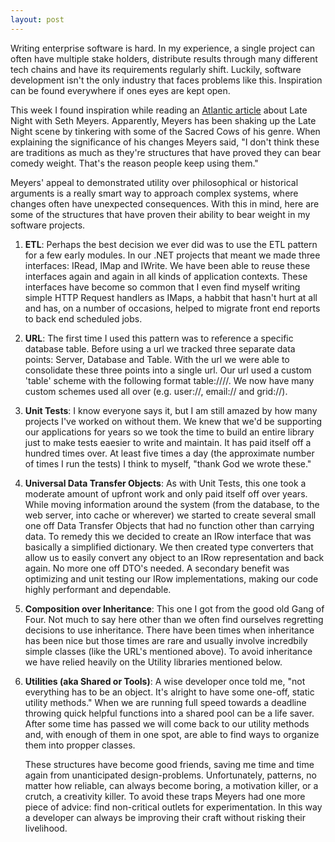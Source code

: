 ```yaml
---
layout: post
---
```

Writing enterprise software is hard. In my experience, a single project can often have multiple stake holders, distribute results through many different tech chains and have its requirements regularly shift. Luckily, software development isn't the only industry that faces problems like this. Inspiration can be found everywhere if ones eyes are kept open. 

This week I found inspiration while reading an [Atlantic article][1] about Late Night with Seth Meyers. Apparently, Meyers has been shaking up the Late Night scene by tinkering with some of the Sacred Cows of his genre. When explaining the significance of his changes Meyers said, "I don't think these are traditions as much as they're structures that have proved they can bear comedy weight. That's the reason people keep using them."

Meyers' appeal to demonstrated utility over philosophical or historical arguments is a really smart way to approach complex systems, where changes often have unexpected consequences. With this in mind, here are some of the structures that have proven their ability to bear weight in my software projects.

 1. **ETL**: Perhaps the best decision we ever did was to use the ETL pattern for a few early modules. In our .NET projects that meant we made three interfaces: IRead, IMap and IWrite. We have been able to reuse these interfaces again and again in all kinds of application contexts. These interfaces have become so common that I even find myself writing simple HTTP Request handlers as IMaps, a habbit that hasn't hurt at all and has, on a number of occasions, helped to migrate front end reports to back end scheduled jobs.
 
 2. **URL**: The first time I used this pattern was to reference a specific database table. Before using a url we tracked three separate data points: Server, Database and Table. With the url we were able to consolidate these three points into a single url. Our url used a custom 'table' scheme with the following format table://<server>/<database>/<table>. We now have many  custom schemes used all over (e.g. user://, email:// and grid://).
 
 3. **Unit Tests**: I know everyone says it, but I am still amazed by how many projects I've worked on without them. We knew that we'd be supporting our applications for years so we took the time to build an entire library just to make tests eaesier to write and maintain. It has paid itself off a hundred times over. At least five times a day (the approximate number of times I run the tests) I think to myself, "thank God we wrote these."
 
 4. **Universal Data Transfer Objects**: As with Unit Tests, this one took a moderate amount of upfront work and only paid itself off over years. While moving information around the system (from the database, to the web server, into cache or wherever) we started to create several small one off Data Transfer Objects that had no function other than carrying data. To remedy this we decided to create an IRow interface that was basically a simplified dictionary. We then created type converters that allow us to easily convert any object to an IRow representation and back again. No more one off DTO's needed. A secondary benefit was optimizing and unit testing our IRow implementations, making our code highly performant and dependable.
 
 5. **Composition over Inheritance**: This one I got from the good old Gang of Four. Not much to say here other than we often find ourselves regretting decisions to use inheritance. There have been times when inheritance has been nice but those times are rare and usually involve incredbily simple classes (like the URL's mentioned above). To avoid inheritance we have relied heavily on the Utility libraries mentioned below.
 
 6. **Utilities (aka Shared or Tools)**: A wise developer once told me, "not everything has to be an object. It's alright to have some one-off, static utility methods." When we are running full speed towards a deadline throwing quick helpful functions into a shared pool can be a life saver. After some time has passed we will come back to our utility methods and, with enough of them in one spot, are able to find ways to organize them into propper classes. 

These structures have become good friends, saving me time and time again from unanticipated design-problems. Unfortunately, patterns, no matter how reliable, can always become boring, a motivation killer, or a crutch, a creativity killer. To avoid these traps Meyers had one more piece of advice: find non-critical outlets for experimentation. In this way a developer can always be improving their craft without risking their livelihood.

[1]: http://www.theatlantic.com/entertainment/archive/2015/08/seth-meyers-late-night-revolution-sitting-in-a-chair/401183/
